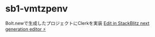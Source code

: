 # sb1-vmtzpenv
Bolt.newで生成したプロジェクトにClerkを実装
[Edit in StackBlitz next generation editor ⚡️](https://stackblitz.com/~/github.com/GX1900/sb1-vmtzpenv)
